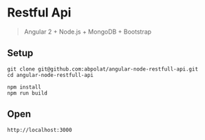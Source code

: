 # Restful Api
> Angular 2 + Node.js + MongoDB + Bootstrap

## Setup
    git clone git@github.com:abpolat/angular-node-restfull-api.git
    cd angular-node-restfull-api
    
    npm install
    npm run build

## Open
    
    http://localhost:3000